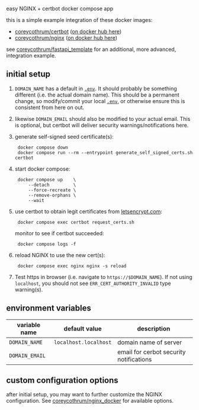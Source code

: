 easy NGINX + certbot docker compose app

this is a simple example integration of these docker images:
* [coreycothrum/certbot](https://github.com/coreycothrum/certbot_docker) ([on docker hub here](https://hub.docker.com/repository/docker/coreycothrum/certbot))
* [coreycothrum/nginx](https://github.com/coreycothrum/nginx_docker) ([on docker hub here](https://hub.docker.com/repository/docker/coreycothrum/nginx))

see [coreycothrum/fastapi_template](https://github.com/coreycothrum/fastapi_template) for an additional, more advanced, integration example.

## initial setup
1. `DOMAIN_NAME` has a default in [`.env`](.env). It should probably be something different (i.e. the actual domain name).
   This should be a permanent change, so modify/commit your local [`.env`](.env), or otherwise ensure this is consistent from here on out.

2. likewise `DOMAIN_EMAIL` should also be modified to your actual email. This is optional, but certbot will deliver security warnings/notifications here.

3. generate self-signed seed certificate(s):

        docker compose down
        docker compose run --rm --entrypoint generate_self_signed_certs.sh certbot

4. start docker compose:

        docker compose up    \
            --detach         \
            --force-recreate \
            --remove-orphans \
            --wait

5. use certbot to obtain legit certificates from [letsencrypt.com](letsencrypt.com):

        docker compose exec certbot request_certs.sh

   monitor to see if certbot succeeded:

        docker compose logs -f

6. reload NGINX to use the new cert(s):

        docker compose exec nginx nginx -s reload

7. Test https in browser (i.e. navigate to `https://$DOMAIN_NAME`). If not using `localhost`, you should not see `ERR_CERT_AUTHORITY_INVALID` type warning(s).

## environment variables
| variable name           | default value         | description                             |
| ----------------------- | --------------------- | --------------------------------------- |
| `DOMAIN_NAME`           | `localhost.localhost` | domain name of server                   |
| `DOMAIN_EMAIL`          |                       | email for cerbot security notifications |

## custom configuration options
after initial setup, you may want to further customize the NGINX configuration. See [coreycothrum/nginx_docker](https://github.com/coreycothrum/nginx_docker#custom-configuration-options) for available options.
